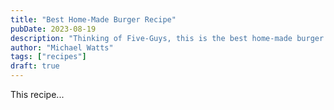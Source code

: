 ```yaml
---
title: "Best Home-Made Burger Recipe"
pubDate: 2023-08-19
description: "Thinking of Five-Guys, this is the best home-made burger recipe!"
author: "Michael Watts"
tags: ["recipes"]
draft: true
---
```


This recipe...
